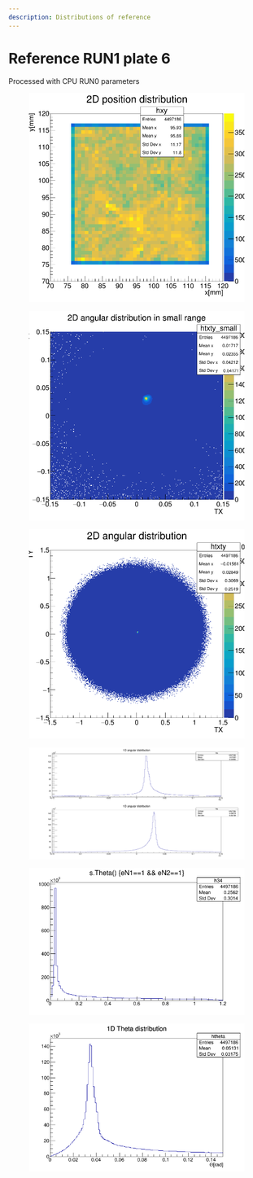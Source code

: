 ```yaml
---
description: Distributions of reference
---
```


# Reference RUN1 plate 6

Processed with CPU RUN0 parameters



<div>

<figure><img src="../.gitbook/assets/xygoodsegments_plate6_cpu.png" alt=""><figcaption></figcaption></figure>

 

<figure><img src="../.gitbook/assets/TX_TY__small_range_goodsegments_plate6_cpu.png" alt=""><figcaption></figcaption></figure>

 

<figure><img src="../.gitbook/assets/TX_TY_goodsegments_plate6_cpu.png" alt=""><figcaption></figcaption></figure>

 

<figure><img src="../.gitbook/assets/TX_TY_1D_goodsegments_plate6_cpu.png" alt=""><figcaption></figcaption></figure>

 

<figure><img src="../.gitbook/assets/theta_plate6_cpu.png" alt=""><figcaption></figcaption></figure>

 

<figure><img src="../.gitbook/assets/thetagoodsegments_plate6_cpu.png" alt=""><figcaption></figcaption></figure>

</div>
